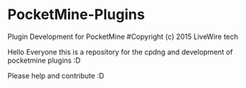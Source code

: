 # PocketMine-Plugins
Plugin Development for PocketMine
#Copyright (c) 2015 LiveWire tech

Hello Everyone this is a repository for the cpdng and development of pocketmine plugins :D

Please help and contribute :D
